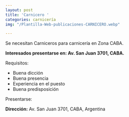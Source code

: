 ```yaml
---
layout: post
title: 'Carnicero '
categories: carnicería
img: "/Plantilla-Web-publicaciones-CARNICERO.webp"

---
```

Se necesitan Carniceros para carnicería en Zona CABA.

**Interesados presentarse en: Av. San Juan 3701, CABA.**

Requisitos:

* Buena dicción
* Buena presencia
* Experiencia en el puesto
* Buena predisposición

Presentarse:

**Dirección:** Av. San Juan 3701, CABA, Argentina